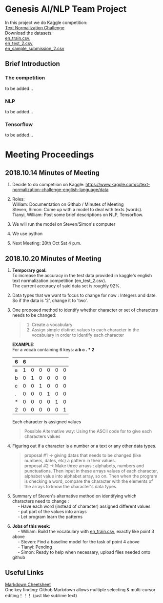 # Genesis AI/NLP Team Project
In this project we do Kaggle competition: <br>
[Text Normalization Challenge](https://www.kaggle.com/c/text-normalization-challenge-english-language/data) <br>
Download the datasets: <br>
[en_train.csv](https://www.kaggle.com/c/text-normalization-challenge-english-language/download/en_train.csv), <br>
[en_test_2.csv](https://www.kaggle.com/c/text-normalization-challenge-english-language/download/en_test_2.csv), <br>
[en_sample_submission_2.csv](https://www.kaggle.com/c/text-normalization-challenge-english-language/download/en_sample_submission_2.csv)

## Brief Introduction
### The competition
to be added...
### NLP
to be added...
### Tensorflow
to be added...


# Meeting Proceedings
## 2018.10.14 Minutes of Meeting
1. Decide to do competiion on Kaggle: https://www.kaggle.com/c/text-normalization-challenge-english-language/data
2. Roles: </br>
  William: Documentation on Github / Minutes of Meeting </br>
  Steven, Simon: Come up with a model to deal with texts (words). </br>
  Tianyi, William: Post some brief descriptions on NLP, Tensorflow. </br>
  
3. We will run the model on Steven/Simon's computer
4. We use python
5. Next Meeting: 20th Oct Sat 4 p.m. 



## 2018.10.20 Minutes of Meeting
1. **Temporary goal:** <br>
   To increase the accuracy in the test data provided in kaggle's english text normalization competition (en_test_2.csv). <br> 
   The current accuracy of said data set is roughly 92%. <br>
2. Data types that we want to focus to change for now : Integers and date. So if the data is '2', change it to 'two'. <br> 
3. One proposed method to identify whether character or set of characters needs to be changed: <br>
    > 1. Create a vocabulary <br> 
    > 2. Assign simple distinct values to each character in the vocabulary in order to identify each character <br> 
    
    **EXAMPLE:** <br>
    For a vocab containing 6 keys: **a b c . * 2** <br>

    | 6 | 6 |   |   |   |   |   |
    | - |:-:|:-:|:-:|:-:|:-:|:-:|
    | a | 1 | 0 | 0 | 0 | 0 | 0 |
    | b | 0 | 1 | 0 | 0 | 0 | 0 |
    | c | 0 | 0 | 1 | 0 | 0 | 0 | 
    | . | 0 | 0 | 0 | 1 | 0 | 0 |     
    | * | 0 | 0 | 0 | 0 | 1 | 0 |     
    | 2 | 0 | 0 | 0 | 0 | 0 | 1 |

    Each character is assigned values
   > Possible Alternative way: Using the ASCII code for to give each characters values <br> 

5. Figuring out if a character is a number or a text or any other data types. <br> 
    >proposal #1 -> giving datas that needs to be changed (like numbers, dates, etc) a pattern in their values.  
    >proposal #2 -> Make three arrays : alphabets, numbers and punctuations. Then input in these arrays values of each character, alphabet value into alphabet array, so on. Then when the program is checking a word, compare the character with the elements of the arrays to know the character's data types. 
                                                           
6. Summary of Steven's alternative method on identifying which characters need to change : <br> 
    &emsp;  - Have each word (instead of character) assigned different values <br> 
    &emsp;  - put part of the values into arrays <br> 
    &emsp;  - Let program learn the patterns <br> 
                                 
7. **Jobs of this week:** <br>
    &emsp;  - William: Build the vocabulary with [en_train.csv](https://www.kaggle.com/c/text-normalization-challenge-english-language/download/en_train.csv), exactly like point 3 above <br>
    &emsp;  - Steven: Find a baseline model for the task of point 4 above <br>
    &emsp;  - Tianyi: Pending <br>
    &emsp;  - Simon: Ready to help when necessary, upload files needed onto github <br>



## Useful Links
[Markdown Cheetsheet](https://github.com/adam-p/markdown-here/wiki/Markdown-Cheatsheet) <br>
One key finding: Github Markdown allows multiple selecting & multi-cursor editing！！！ (just like sublime text)
